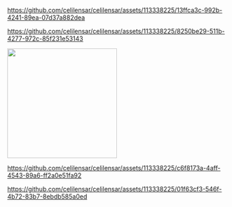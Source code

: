 
https://github.com/celilensar/celilensar/assets/113338225/13ffca3c-992b-4241-89ea-07d37a882dea

https://github.com/celilensar/celilensar/assets/113338225/8250be29-511b-4277-972c-85f231e53143

<img src="https://github.com/celilensar/celilensar/assets/113338225/114a442e-8ed6-4eb2-acb0-2b2dd3275814"  width="250">


https://github.com/celilensar/celilensar/assets/113338225/c6f8173a-4aff-4543-89a6-ff2a0e51fa92


https://github.com/celilensar/celilensar/assets/113338225/01f63cf3-546f-4b72-83b7-8ebdb585a0ed




